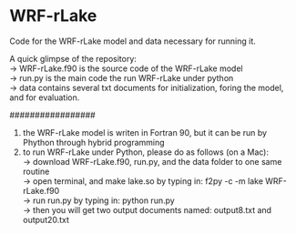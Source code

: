# WRF-rLake
Code for the WRF-rLake model and data necessary for running it.

A quick glimpse of the repository:\
-> WRF-rLake.f90 is the source code of the WRF-rLake model\
-> run.py is the main code the run WRF-rLake under python\
-> data contains several txt documents for initialization, foring the model, and for evaluation.

#################
1. the WRF-rLake model is writen in Fortran 90, but it can be run by Phython through hybrid programming
2. to run WRF-rLake under Python, please do as follows (on a Mac):\
-> download WRF-rLake.f90, run.py, and the data folder to one same routine\
-> open terminal, and make lake.so by typing in: f2py -c -m lake WRF-rLake.f90\
-> run run.py by typing in: python run.py\
-> then you will get two output documents named: output8.txt and output20.txt
